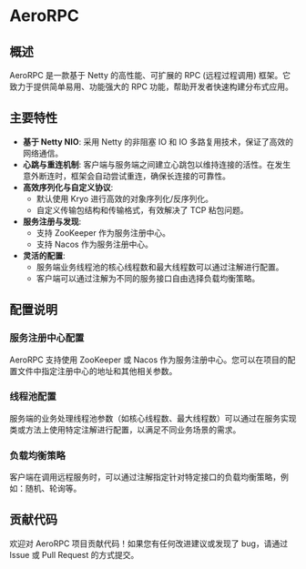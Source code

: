 # AeroRPC
## 概述

AeroRPC 是一款基于 Netty 的高性能、可扩展的 RPC (远程过程调用) 框架。它致力于提供简单易用、功能强大的 RPC 功能，帮助开发者快速构建分布式应用。

## 主要特性

*   **基于 Netty NIO**: 采用 Netty 的非阻塞 IO 和 IO 多路复用技术，保证了高效的网络通信。
*   **心跳与重连机制**: 客户端与服务端之间建立心跳包以维持连接的活性。在发生意外断连时，框架会自动尝试重连，确保长连接的可靠性。
*   **高效序列化与自定义协议**:
    *   默认使用 Kryo 进行高效的对象序列化/反序列化。
    *   自定义传输包结构和传输格式，有效解决了 TCP 粘包问题。
*   **服务注册与发现**:
    *   支持 ZooKeeper 作为服务注册中心。
    *   支持 Nacos 作为服务注册中心。
*   **灵活的配置**:
    *   服务端业务线程池的核心线程数和最大线程数可以通过注解进行配置。
    *   客户端可以通过注解为不同的服务接口自由选择负载均衡策略。


## 配置说明

### 服务注册中心配置

AeroRPC 支持使用 ZooKeeper 或 Nacos 作为服务注册中心。您可以在项目的配置文件中指定注册中心的地址和其他相关参数。

### 线程池配置

服务端的业务处理线程池参数（如核心线程数、最大线程数）可以通过在服务实现类或方法上使用特定注解进行配置，以满足不同业务场景的需求。

### 负载均衡策略

客户端在调用远程服务时，可以通过注解指定针对特定接口的负载均衡策略，例如：随机、轮询等。

## 贡献代码

欢迎对 AeroRPC 项目贡献代码！如果您有任何改进建议或发现了 bug，请通过 Issue 或 Pull Request 的方式提交。

